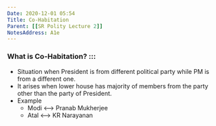 ```yaml
---
Date: 2020-12-01 05:54
Title: Co-Habitation
Parent: [[SR Polity Lecture 2]]
NotesAddress: A1e
---
```


### What is Co-Habitation? :::
- Situation when President is from different political party while PM is from a different one.
- It arises when lower house has majority of members from the party other than the party of President.
- Example 
	- Modi <--> Pranab Mukherjee
	- Atal <--> KR Narayanan